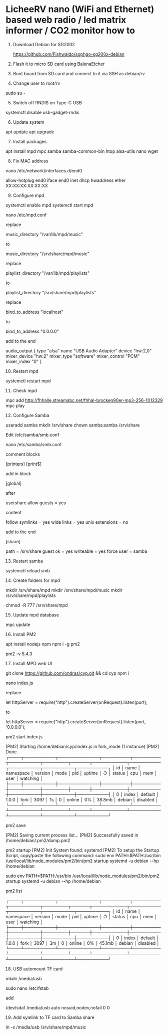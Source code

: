 # LicheeRV nano (WiFi and Ethernet) based web radio / led matrix informer / CO2 monitor how to

1. Download Debian for SG2002

   https://github.com/Fishwaldo/sophgo-sg200x-debian

2. Flash it to micro SD card using BalenaEtcher

3. Boot board from SD card and connect to it via SSH as debian/rv
4. Change user to root/rv

sudo su -

5. Switch off RNDIS on Type-C USB

systemctl disable usb-gadget-rndis

6. Update system

apt update
apt upgrade

7. Install packages

apt install mpd mpc samba samba-common-bin htop alsa-utils nano wget

8. Fix MAC address

nano /etc/network/interfaces.d/end0

allow-hotplug end0
iface end0 inet dhcp
    hwaddress ether XX:XX:XX:XX:XX:XX

9. Configure mpd

systemctl enable mpd
systemctl start mpd

nano /etc/mpd.conf

replace 

music_directory         "/var/lib/mpd/music"

to

music_directory         "/srv/share/mpd/music"

replace

playlist_directory              "/var/lib/mpd/playlists"

to

playlist_directory              "/srv/share/mpd/playlists"


replace

bind_to_address                        "localhost"

to

bind_to_address                        "0.0.0.0"


add to the end

audio_output {
        type            "alsa"
        name            "USB Audio Adapter"
        device          "hw:2,0"
        mixer_device    "hw:2"
        mixer_type      "software"
        mixer_control   "PCM"
        mixer_index     "0"
}

10. Restart mpd

systemctl restart mpd

11. Check mpd

mpc add http://fhhalle.streamabc.net/fhhal-brocken90er-mp3-256-1012329
mpc play

12. Configure Samba

useradd samba
mkdir /srv/share
chown samba:samba /srv/share

Edit /etc/samba/smb.conf

nano /etc/samba/smb.conf

comment blocks

[printers]
[print$]


add in block 

[global]

after

usershare allow guests = yes

content

follow symlinks = yes
wide links = yes
unix extensions = no



add to the end

[share]

path = /srv/share
guest ok = yes
writeable = yes
force user = samba

13. Restart samba

systemctl reload smb

14. Create folders for mpd

mkdir /srv/share/mpd
mkdir /srv/share/mpd/music
mkdir /srv/share/mpd/playlists

chmod -R 777 /srv/share/mpd

15. Update mpd database
    
mpc update

16. Install PM2

apt install nodejs npm
npm i -g pm2

pm2 -v
5.4.3

17. Install MPD web UI
    
git clone https://github.com/ondras/cyp.git && cd cyp
npm i

nano index.js

replace

let httpServer = require("http").createServer(onRequest).listen(port);

to

let httpServer = require("http").createServer(onRequest).listen(port, '0.0.0.0');

pm2 start index.js

[PM2] Starting /home/debian/cyp/index.js in fork_mode (1 instance)
[PM2] Done.
┌────┬──────────┬─────────────┬─────────┬─────────┬──────────┬────────┬──────┬───────────┬──────────┬──────────┬──────────┬──────────┐
│ id │ name     │ namespace   │ version │ mode    │ pid      │ uptime │ ↺    │ status    │ cpu      │ mem      │ user     │ watching │
├────┼──────────┼─────────────┼─────────┼─────────┼──────────┼────────┼──────┼───────────┼──────────┼──────────┼──────────┼──────────┤
│ 0  │ index    │ default     │ 1.0.0   │ fork    │ 3097     │ 1s     │ 0    │ online    │ 0%       │ 38.8mb   │ debian   │ disabled │
└────┴──────────┴─────────────┴─────────┴─────────┴──────────┴────────┴──────┴───────────┴──────────┴──────────┴──────────┴──────────┘

pm2 save

[PM2] Saving current process list...
[PM2] Successfully saved in /home/debian/.pm2/dump.pm2

pm2 startup
[PM2] Init System found: systemd
[PM2] To setup the Startup Script, copy/paste the following command:
sudo env PATH=$PATH:/usr/bin /usr/local/lib/node_modules/pm2/bin/pm2 startup systemd -u debian --hp /home/debian


sudo env PATH=$PATH:/usr/bin /usr/local/lib/node_modules/pm2/bin/pm2 startup systemd -u debian --hp /home/debian

pm2 list

┌────┬──────────┬─────────────┬─────────┬─────────┬──────────┬────────┬──────┬───────────┬──────────┬──────────┬──────────┬──────────┐
│ id │ name     │ namespace   │ version │ mode    │ pid      │ uptime │ ↺    │ status    │ cpu      │ mem      │ user     │ watching │
├────┼──────────┼─────────────┼─────────┼─────────┼──────────┼────────┼──────┼───────────┼──────────┼──────────┼──────────┼──────────┤
│ 0  │ index    │ default     │ 1.0.0   │ fork    │ 3097     │ 3m     │ 0    │ online    │ 0%       │ 45.1mb   │ debian   │ disabled │
└────┴──────────┴─────────────┴─────────┴─────────┴──────────┴────────┴──────┴───────────┴──────────┴──────────┴──────────┴──────────┘

18. USB automount TF card

mkdir /media/usb

sudo nano /etc/fstab

add

/dev/sda1       /media/usb      auto    nosuid,nodev,nofail       0       0

19. Add symlink to TF card to Samba share
   
ln -s /media/usb /srv/share/mpd/music
